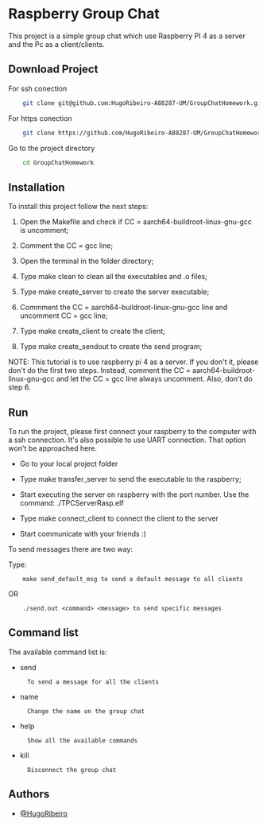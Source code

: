 
# Raspberry Group Chat

This project is a simple group chat which use Raspberry PI 4 as a server and 
the Pc as a client/clients.




## Download Project

For ssh conection
```bash
    git clone git@github.com:HugoRibeiro-A88287-UM/GroupChatHomework.git
```

For https conection
```bash
    git clone https://github.com/HugoRibeiro-A88287-UM/GroupChatHomework.git
```

Go to the project directory

```bash
    cd GroupChatHomework
```
## Installation

To install this project follow the next steps:

1. Open the Makefile and check if CC = aarch64-buildroot-linux-gnu-gcc is uncomment;

2. Comment the CC = gcc line;

3. Open the terminal in the folder directory;

4. Type make clean to clean all the executables and .o files;

5. Type make create_server to create the server executable;

6. Commment the CC = aarch64-buildroot-linux-gnu-gcc line and uncomment CC = gcc line;

7. Type make create_client to create the client;

8. Type make create_sendout to create the send program;



NOTE: 
    This tutorial is to use raspberry pi 4 as a server. If you don't it, please don't
	do the first two steps. Instead, comment the CC = aarch64-buildroot-linux-gnu-gcc
	and let the CC = gcc line always uncomment.
	Also, don't do step 6. 


## Run 

To run the project, please first connect your raspberry to the computer with
a ssh connection. It's also possible to use UART connection. 
That option won't be approached here.

* Go to your local project folder

* Type make transfer_server to send the executable to the raspberry;

* Start executing the server on raspberry with the port number.
    Use the command: ./TPCServerRasp.elf <PORT> 

* Type make connect_client to connect the client to the server

* Start communicate with your friends :)


To send messages there are two way:

Type:


        make send_default_msg to send a default message to all clients
    
OR

        ./send.out <command> <message> to send specific messages




## Command list

The available command list is:

* send 

        To send a message for all the clients

* name

        Change the name on the group chat

* help

        Show all the available commands

* kill

        Disconnect the group chat
## Authors

- [@HugoRibeiro](https://github.com/HugoRibeiro-A88287-UM/)

